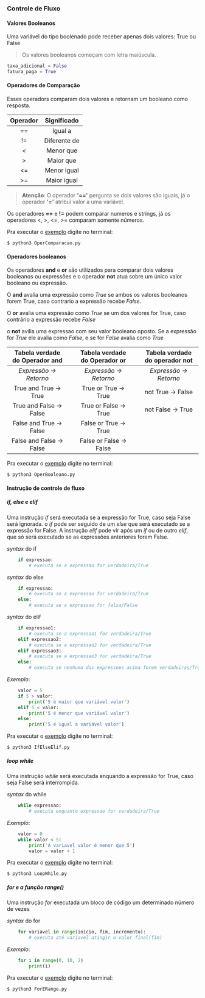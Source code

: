 ### Controle de Fluxo

#### Valores Booleanos
Uma variável do tipo boolenado pode receber apenas dois valores: True ou False

> Os valores booleanos começam com letra maiúscula. 

``` python
taxa_adicional = False
fatura_paga = True
```

#### Operadores de Comparação
Esses operadors comparam dois valores e retornam um booleano como resposta.

Operador | Significado
:------: | :---------:
==       | Igual a
!=       | Diferente de
<        | Menor que
>        |Maior que
<=       | Menor igual
>=       | Maior igual

> __Atenção__: O operador __'=='__ pergunta se dois valores são iguais, já o operador __'='__ atribui valor a uma variável.

Os operadores __==__ e __!=__ podem comparar numeros e strings, já os operadores <, >, <=, >= comparam somente números.

Pra executar o [exemplo](OperComparacao.py) digite no terminal:

    $ python3 OperComparacao.py

#### Operadores booleanos

Os operadores __and__ e __or__ são utilizados para comparar dois valores booleanos ou expressões e o operador __not__ atua sobre um único valor booleano ou expressão.

O __and__ avalia uma expressão como _True_ se ambos os valores booleanos forem True, caso contrario a expressão recebe _False_.

O __or__ avalia uma expressão como _True_ se um dos valores for True, caso contrário a expressão recebe _False_

o __not__ avilia uma expressao com seu valor booleano oposto. Se a expressão for _True_ ele avalia como _False_, e se for _False_ avalia como _True_

Tabela verdade do Operador and|    |Tabela verdade do Operador or|    |Tabela verdade do operador not|
:----------------------------:|:--:|:---------------------------:|:--:|:----------------------------:|
_Expressão       ->  Retorno_ |    |_Expressão      ->  Retorno_ |    |_Expressão ->  Retorno_       |
True and True   ->  True      |    |True or True   ->  True      |    |not True  ->  False           |
True and False  ->  False     |    |True or False  ->  True      |    |not False ->  True            |
False and True  ->  False     |    |False or True  ->  True      |    |                              |
False and False ->  False     |    |False or False ->  False     |    |                              |

Pra executar o [exemplo](OperBooleano.py) digite no terminal:

    $ python3 OperBooleano.py

#### Instrução de controle de fluxo

##### if, else e elif

Uma instrução _if_ será executada se a expressão for True, caso seja False será ignorada. o _if_ pode ser seguido de um _else_ que será executado se a expressão for False. A instrução _elif_ pode vir após um _if_ ou de outro _elif_, que só será executado se as expressões anteriores forem False.

_syntax_ do if
``` python 
    if expressao:
        # executa se a expressao for verdadeira/True
``` 

_syntax_ do else
``` python 
    if expressao:
        # executa se a expressao for verdadeira/True
    else:
        # executa se a expressao for falsa/False
``` 

_syntax_ do elif
``` python 
    if expressao1:
        # executa se a expressao1 for verdadeira/True
    elif expressao2:
        # executa se a expressao2 for verdadeira/True
    elif expressao3:
        # executa se a expressao3 for verdadeira/True
    else:
        # executa se nenhuma das expressoes acima forem verdadeiras/True
``` 

_Exemplo_:
``` python
    valor = 5
    if 5 > valor:
        print('5 é maior que variável valor')
    elif 5 < valor:
        print('5 é menor que variável valor')
    else:
        print('5 é igual a variável valor')
```

Pra executar o [exemplo](IfElseElif.py) digite no terminal:

    $ python3 IfElseElif.py


##### loop while

Uma instrução _while_ será executada enquando a expressão for True, caso seja False será interrompida.

_syntax_ do while
``` python 
    while expressao:
        # executa enquanto expressao for verdadeira/True
``` 

_Exemplo_:
``` python
    valor = 0
    while valor < 5:
        print('A variavel valor é menor que 5')
        valor = valor + 1
```

Pra executar o [exemplo](LoopWhile.py) digite no terminal:

    $ python3 LoopWhile.py

##### for e a função range()
Uma instrução _for_  executada um bloco de código um determinado número de vezes

_syntax_ do for
``` python 
    for variavel in range(inicio, fim, incremento):
        # executa até variavel atingir o valor final(fim)
``` 

_Exemplo_:
``` python
    for i in range(0, 10, 2)
        print(i)
```
Pra executar o [exemplo](ForERange.py) digite no terminal:

    $ python3 ForERange.py



